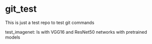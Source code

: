 # git_test
This is just a test repo to test git commands

test_imagenet: Is with VGG16 and ResNet50 networks with pretrained models
